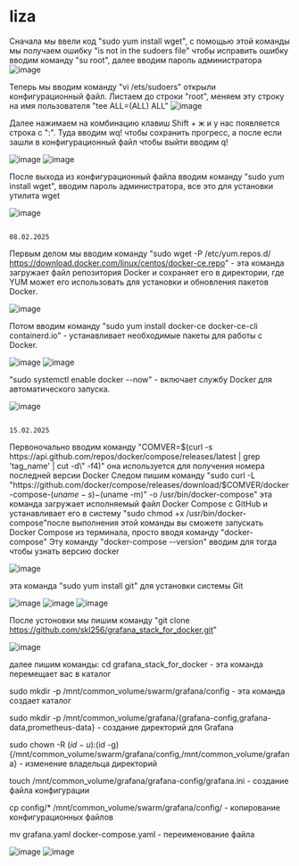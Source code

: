 # liza
Сначала мы ввели код "sudo yum install wget", с помощью этой команды мы получаем ошибку "is not in the sudoers file" чтобы исправить ошибку вводим команду "su root", далее вводим пароль администратора 
![image](https://github.com/user-attachments/assets/087ce2c4-157a-426f-a8fa-4819b58582c6)

Теперь мы вводим команду "vi /ets/sudoers" открыли конфигурационный файл. Листаем до строки "root", меняем эту строку на имя пользователя "tee ALL=(ALL)       ALL"
![image](https://github.com/user-attachments/assets/833dee0b-0bdd-4eb7-bc38-c3c973521fe1)

Далее нажимаем на комбинацию клавиш Shift + ж и у нас появляется строка с ":". Туда вводим wq! чтобы сохранить прогресс, а после если зашли в конфигурационный файл чтобы выйти вводим q!

![image](https://github.com/user-attachments/assets/a6cc1a3e-79da-443c-a38f-d90a67a7cfd7)
![image](https://github.com/user-attachments/assets/ce7bb00c-e2aa-4af0-9598-2b3e1c96cd9a)

После выхода из конфигурационный файла вводим команду "sudo yum install wget", вводим пароль администратора, все это для установки утилита wget

![image](https://github.com/user-attachments/assets/35498f5c-92e3-4a15-bb71-1196d9d05caa)


                                                                                                    08.02.2025
Первым делом мы вводим команду "sudo wget -P /etc/yum.repos.d/ https://download.docker.com/linux/centos/docker-ce.repo" - эта команда загружает файл репозитория Docker и сохраняет его в директории, где YUM может его использовать для установки и обновления пакетов Docker.

![image](https://github.com/user-attachments/assets/267e8c02-ff29-440b-8d80-8c490a9aa509)


Потом вводим команду "sudo yum install docker-ce docker-ce-cli containerd.io" - устанавливает необходимые пакеты для работы с Docker.

![image](https://github.com/user-attachments/assets/6cc081dd-0be2-4c39-8ece-2d9c1482f38a)
![image](https://github.com/user-attachments/assets/88d88688-1bc4-41dc-a94e-409d3f0762ab)

"sudo systemctl enable docker --now" - включает службу Docker для автоматического запуска. 

![image](https://github.com/user-attachments/assets/336c0a72-40df-4aaf-b3f0-be138cd7fb0b)



                                                                                              15.02.2025
Первоночально вводим команду "COMVER=$(curl -s https://api.github.com/repos/docker/compose/releases/latest | grep 'tag_name' | cut -d\" -f4)" она используется для получения номера последней версии Docker 
Следом пишим команду "sudo curl -L "https://github.com/docker/compose/releases/download/$COMVER/docker-compose-$(uname -s)-$(uname -m)" -o /usr/bin/docker-compose"  эта команда загружает исполняемый файл Docker Compose с GitHub и устанавливает его в систему
"sudo chmod +x /usr/bin/docker-compose"после выполнения этой команды вы сможете запускать Docker Compose из терминала, просто вводя команду "docker-compose"
Эту команду "docker-compose --version" вводим для тогда чтобы узнать версию docker

![image](https://github.com/user-attachments/assets/e1ff69db-fb72-4d93-88e0-234fc56b9395)

эта команда "sudo yum install git" для установки системы Git

![image](https://github.com/user-attachments/assets/3f057d30-f6f3-4e65-b420-f61fd52e6f9f)
![image](https://github.com/user-attachments/assets/0c2a759d-edb8-43ae-8b74-a43befe0320f)
![image](https://github.com/user-attachments/assets/f7bd0cb2-8b44-4e31-9aa7-dc6324721d09)


После устоновки мы пишим команду "git clone https://github.com/skl256/grafana_stack_for_docker.git"

![image](https://github.com/user-attachments/assets/3fb73322-dda5-4a23-aa09-dadd40df5310)


далее пишим команды:
cd grafana_stack_for_docker - эта команда перемещает вас в каталог

sudo mkdir -p /mnt/common_volume/swarm/grafana/config - эта команда создает каталог 

sudo mkdir -p /mnt/common_volume/grafana/{grafana-config,grafana-data,prometheus-data} - создание директорий для Grafana

sudo chown -R $(id -u):$(id -g) {/mnt/common_volume/swarm/grafana/config,/mnt/common_volume/grafana} - изменение владельца директорий

touch /mnt/common_volume/grafana/grafana-config/grafana.ini - создание файла конфигурации

cp config/* /mnt/common_volume/swarm/grafana/config/ - копирование конфигурационных файлов

mv grafana.yaml docker-compose.yaml - переименование файла

![image](https://github.com/user-attachments/assets/5260a30e-5cbd-44f0-8102-ab682eca2e7c)
![image](https://github.com/user-attachments/assets/4449081b-6a3e-44d0-b97a-d7622e883d41)


